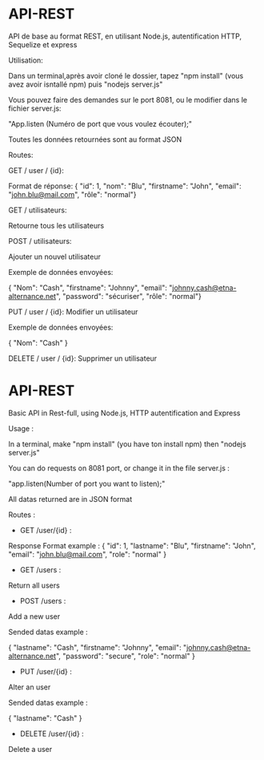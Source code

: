 # API-REST
API de base au format REST, en utilisant Node.js, autentification HTTP, Sequelize et express

Utilisation:

Dans un terminal,après avoir cloné le dossier, tapez "npm install" (vous avez avoir isntallé npm) puis "nodejs server.js"

Vous pouvez faire des demandes sur le port 8081, ou le modifier dans le fichier server.js:

"App.listen (Numéro de port que vous voulez écouter);"

Toutes les données retournées sont au format JSON

Routes:

GET / user / {id}:

Format de réponse: { "id": 1, "nom": "Blu", "firstname": "John", "email": "john.blu@mail.com", "rôle": "normal"}

GET / utilisateurs:

Retourne tous les utilisateurs

POST / utilisateurs:

Ajouter un nouvel utilisateur

Exemple de données envoyées:

{ "Nom": "Cash", "firstname": "Johnny", "email": "johnny.cash@etna-alternance.net", "password": "sécuriser", "rôle": "normal"}

PUT / user / {id}:
Modifier un utilisateur

Exemple de données envoyées:

{ 
"Nom": "Cash"
}

DELETE / user / {id}:
Supprimer un utilisateur


# API-REST
Basic API in Rest-full, using Node.js, HTTP autentification and Express

Usage : 


In a terminal, make "npm install" (you have ton install npm) then "nodejs server.js"

You can do requests on 8081 port, or change it in the file server.js : 

"app.listen(Number of port you want to listen);"

All datas returned are in JSON format

Routes : 

- GET /user/{id}  :

 Response Format example : 
  {
         "id": 1,
         "lastname": "Blu",
         "firstname": "John",
         "email": "john.blu@mail.com",
         "role": "normal"
  }		
  
-    GET /users  :
 
 Return all users

-    POST /users :

Add a new user

Sended datas example : 

  {
        "lastname": "Cash",
        "firstname": "Johnny",
         "email": "johnny.cash@etna-alternance.net",
        "password": "secure",
        "role": "normal"
  }

-    PUT /user/{id} :

Alter an user

Sended datas example : 

   {
          "lastname": "Cash"
   }
      
-  DELETE /user/{id}  :

Delete a user
